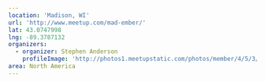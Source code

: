 ```yaml
---
location: 'Madison, WI'
url: 'http://www.meetup.com/mad-ember/'
lat: 43.0747998
lng: -89.3787132
organizers:
  - organizer: Stephen Anderson
    profileImage: 'http://photos1.meetupstatic.com/photos/member/4/5/3/a/member_85457722.jpeg'
area: North America
---
```

